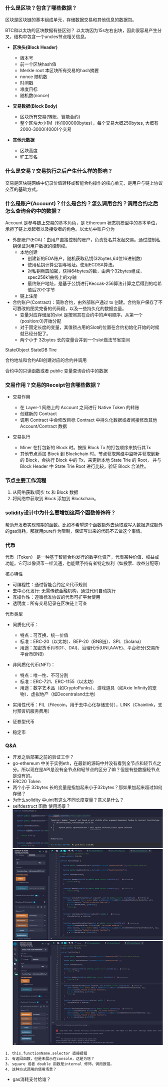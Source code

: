 ### 什么是区块？包含了哪些数据？

区块是区块链的基本组成单元，存储数据交易和其他信息的数据包。

BTC和以太坊的区块数据有些区别？ 以太坊因为15s左右出块，因此很容易产生分叉，结构中包含一个uncles节点相关信息。

- **区块头(Block Header)**
  
  - 版本号
  - 前一个区块hash值
  - Merkle root 本区块所有交易的hash摘要
  - nonce 随机数
  - 时间戳
  - 难度目标
  - 随机数(nonce)

- **交易数据(Block Body)**
  
  - 区块所有交易(转账、智能合约)
  - 整个区块大小1M（约1000000bytes），每个交易大概250bytes, 大概有2000-3000(4000)个交易

- **其他元数据**

  - 区块高度
  - 旷工签名

### 什么是交易？交易执行之后产生什么样的影响？

交易是区块链网络中记录价值转移或智能合约操作的核心单元，是用户与链上协议交互的基础方式。

### 什么是账户(Account)？什么是合约？怎么调用合约？调用合约之后怎么查询合约中的数据？

Account 是参与链上交易的基本角色，是 Ethereum 状态机模型中的基本单位，承担了链上发起者以及接受者的角色。以太坊中账户分为

- 外部账户(EOA)：由用户直接控制的账户，负责签名并发起交易。通过控制私钥保证对用户数据的控制权。
  - 本地创建
    - 创建新的EOA账户，随机获取私钥(32bytes,64位16进制数)
    - 使用私钥计算公钥与地址。使用ECDSA算法。
    - 对私钥椭圆加密，获得64bytes的数，由两个32bytes组成，spec256k1曲线上的xy轴
    - 最终账户地址，是基于公钥进行Keccak-256算法计算之后得到的哈希值后20个字节
  - 链上注册
- 合约账户(Contract)：简称合约，由外部账户通过 tx 创建。合约账户保存了不可篡改的图灵完备的代码段，以及一些持久化的数据变量。
  - 变量对应存储层的slot 是按照其在合约中的声明顺序，从第一个(position:0)开始分配
  - 对于固定长度的变量，其值锁占用的Slot的位置在合约初始化开始的时候就已经分配了。
  - 两个小于 32bytes 长的变量合并到一个slot做法节省空间

StateObject StateDB Tire

合约地址和合约ABI创建对应的合约并调用

合约中的只读函数或者 public 变量查询合约中的数据

### 交易作用？交易的Receipt包含哪些数据？

- 交易作用
  - 在 Layer-1 网络上的 Account 之间进行 Native Token 的转账
  - 创建新的 Contract
  - 调用 Contract 中会修改目标 Contract 中持久化数据或者间接修改其他 Account/Contract 数据

- 交易执行
  - Miner 在打包新的 Block 时。按照 Block Tx 的打包顺序来执行其Tx
  - 其他节点添加 Block 到 Blockchain 时。节点获取网络中监听并获取到新的 Block，会执行 Block 中的 Tx，来更新本地 State Trie 的 Root， 并与 Block Header 中 State Trie Root 进行比较，验证 Block 合法性。

### 节点主要工作流程

1. 从网络获取/同步 tx 和 Block 数据
2. 将网络中获取到 Block 添加到 Blockchain。

### solidity设计中为什么要增加这两个函数修饰符？

帮助开发者实现预期的函数。比如不希望这个函数额外去读取或写入数据造成额外的gas消耗，那就用pure作为限制，保证写出来的代码不去做这个事情。

### 代币

代币（Token） 是一种基于智能合约发行的数字化资产，代表某种价值、权益或功能。它可以像货币一样流通，也能赋予持有者特定权利（如投票、收益分配等）

核心特性

- 可编程性：通过智能合约定义代币规则
- 去中心化发行: 无需传统金融机构，通过代码自动执行
- 互操作性：遵循标准协议的代币可扩平台使用
- 透明度：所有交易记录在区块链上可查

代币类型

- 同质化代币：
  - 特点：可互换、统一价值
  - 标准：ERC-20（以太坊）、BEP-20（BNB链）、SPL（Solana）
  - 用途：加密货币(USDT、DAI)、治理代币(UNI,AAVE)、平台积分(交易所平台币BNB)
- 非同质化代币(NFT)：
  
  - 特点：唯一性、不可分割
  - 标准：ERC-721、ERC-1155（以太坊）
  - 用途：数字艺术品（如CryptoPunks）、游戏道具（如Axie Infinity的宠物）、虚拟地产（如Decentraland土地）

- 实用性代币：FIL（Filecoin，用于去中心化存储支付），LINK（Chainlink，支付预言机服务费用）

- 证券型代币
- 稳定币

### Q&A

- 开发之后部署之前的验证工作？
- go-ethereum 中关于实例eth，在最新的源码中并没有看到全节点和轻节点之分。所以现在是API是没有全节点和轻节点的区分了嘛？但是有些数据轻节点是没有的。
- ERC20 Token
- 两个小于 32bytes 长的变量是指加起来小于32bytes？那如果加起来超过如何存储？
- 为什么solidity 中uint有这么不同长度变量？意义是什么？
- selfdestruct 函数 使用场景？
![alt text](image.png)
![alt text](image-1.png)
![alt text](image-2.png)

```text
1. this.functionName.selector 直接报错
2. 有返回函数，但是未展示在console，这是为啥？
3. square 或者 double 函数是internal 修饰，调用报错。
4. 这种方式调用的使用场景？
```

- gas消耗支付给谁？
